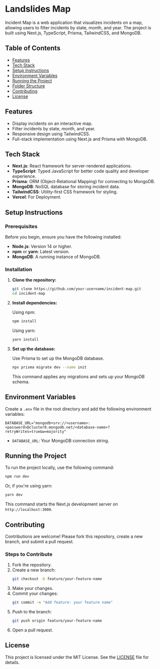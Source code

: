 # Landslides Map

Incident Map is a web application that visualizes incidents on a map, allowing users to filter incidents by state, month, and year. The project is built using Next.js, TypeScript, Prisma, TailwindCSS, and MongoDB.

## Table of Contents

- [Features](#features)
- [Tech Stack](#tech-stack)
- [Setup Instructions](#setup-instructions)
- [Environment Variables](#environment-variables)
- [Running the Project](#running-the-project)
- [Folder Structure](#folder-structure)
- [Contributing](#contributing)
- [License](#license)

## Features

- Display incidents on an interactive map.
- Filter incidents by state, month, and year.
- Responsive design using TailwindCSS.
- Full-stack implementation using Next.js and Prisma with MongoDB.

## Tech Stack

- **Next.js**: React framework for server-rendered applications.
- **TypeScript**: Typed JavaScript for better code quality and developer experience.
- **Prisma**: ORM (Object-Relational Mapping) for connecting to MongoDB.
- **MongoDB**: NoSQL database for storing incident data.
- **TailwindCSS**: Utility-first CSS framework for styling.
- **Vercel**: For Deployment.

## Setup Instructions

### Prerequisites

Before you begin, ensure you have the following installed:

- **Node.js**: Version 14 or higher.
- **npm** or **yarn**: Latest version.
- **MongoDB**: A running instance of MongoDB.

### Installation

1. **Clone the repository:**

   ```bash
   git clone https://github.com/your-username/incident-map.git
   cd incident-map
   ```

2. **Install dependencies:**

   Using npm:

   ```bash
   npm install
   ```

   Using yarn:

   ```bash
   yarn install
   ```

3. **Set up the database:**

   Use Prisma to set up the MongoDB database.

   ```bash
   npx prisma migrate dev --name init
   ```

   This command applies any migrations and sets up your MongoDB schema.

## Environment Variables

Create a `.env` file in the root directory and add the following environment variables:

```plaintext
DATABASE_URL="mongodb+srv://<username>:<password>@cluster0.mongodb.net/<database-name>?retryWrites=true&w=majority"

```

- `DATABASE_URL`: Your MongoDB connection string.

## Running the Project

To run the project locally, use the following command:

```bash
npm run dev
```

Or, if you're using yarn:

```bash
yarn dev
```

This command starts the Next.js development server on `http://localhost:3000`.


## Contributing

Contributions are welcome! Please fork this repository, create a new branch, and submit a pull request.

### Steps to Contribute

1. Fork the repository.
2. Create a new branch:
   ```bash
   git checkout -b feature/your-feature-name
   ```
3. Make your changes.
4. Commit your changes:
   ```bash
   git commit -m "Add feature: your feature name"
   ```
5. Push to the branch:
   ```bash
   git push origin feature/your-feature-name
   ```
6. Open a pull request.

## License

This project is licensed under the MIT License. See the [LICENSE](LICENSE) file for details.
